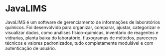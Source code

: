 # JavaLIMS
JavaLIMS é um software de gerenciamento de informações de laboratórios químicos. Foi desenvolvido para organizar, comparar, ajustar, categorizar e visualizar dados, como análises físico-químicas, inventário de reagentes e vidrarias, planta baixa do laboratório, fluxogramas de métodos, pareceres técnicos e valores padronizados, tudo completamente modulável e com autenticação de usuário.
